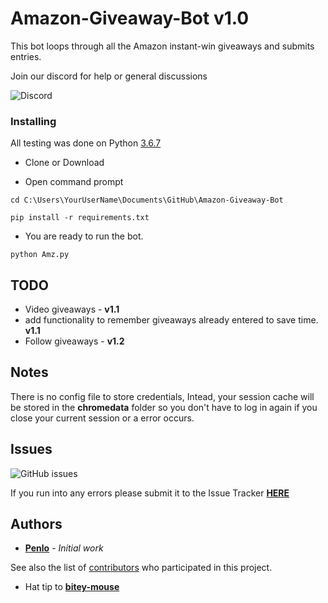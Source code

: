 # Amazon-Giveaway-Bot v1.0

This bot loops through all the Amazon instant-win giveaways and submits entries.

Join our discord for help or general discussions

![Discord](https://img.shields.io/discord/629429780822884354)

### Installing
All testing was done on Python [3.6.7](https://www.python.org/downloads/release/python-367/)

* Clone or Download

* Open command prompt

```
cd C:\Users\YourUserName\Documents\GitHub\Amazon-Giveaway-Bot
```

```
pip install -r requirements.txt
```

* You are ready to run the bot.

```
python Amz.py
```

## TODO

* Video giveaways - **v1.1**
* add functionality to remember giveaways already entered to save time. **v1.1**
* Follow giveaways - **v1.2**

## Notes

There is no config file to store credentials, Intead, your session cache will be stored in the __chromedata__ folder so you don't have to log in again if you close your current session or a error occurs.

## Issues
![GitHub issues](https://img.shields.io/github/issues/Penlo/Amazon-Giveaway-Bot)

If you run into any errors please submit it to the Issue Tracker
**[HERE](https://github.com/Penlo/Amazon-Giveaway-Bot/issues)**


## Authors

* **[Penlo](https://github.com/Penlo)** - *Initial work*

See also the list of [contributors](https://github.com/Penlo/Amazon-Giveaway-Bot/contributors) who participated in this project.

* Hat tip to **[bitey-mouse](https://github.com/bitey-mouse)**
